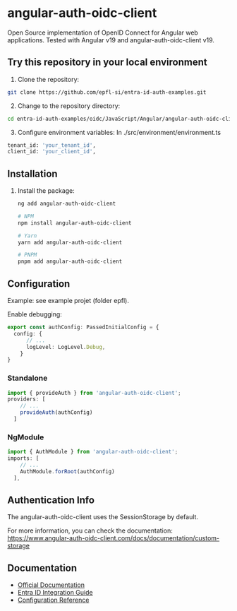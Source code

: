 # angular-auth-oidc-client
Open Source implementation of OpenID Connect for Angular web applications.
Tested with Angular v19 and angular-auth-oidc-client v19.

## Try this repository in your local environment
1. Clone the repository:

```bash
git clone https://github.com/epfl-si/entra-id-auth-examples.git
```

2. Change to the repository directory:
```bash
cd entra-id-auth-examples/oidc/JavaScript/Angular/angular-auth-oidc-client
```

3. Configure environment variables:
In ./src/environment/environment.ts

```bash
tenant_id: 'your_tenant_id',
client_id: 'your_client_id',
```

## Installation

1. Install the package:

   ```bash
   ng add angular-auth-oidc-client

   # NPM
   npm install angular-auth-oidc-client

   # Yarn
   yarn add angular-auth-oidc-client

   # PNPM
   pnpm add angular-auth-oidc-client
   ```

## Configuration

Example: see example projet (folder epfl).

Enable debugging:

```typescript
export const authConfig: PassedInitialConfig = {
  config: {
      // ...
      logLevel: LogLevel.Debug,
    }
}
```
### Standalone

```typescript
import { provideAuth } from 'angular-auth-oidc-client';
providers: [
    // ...
    provideAuth(authConfig)
  ]
```

### NgModule

```typescript
import { AuthModule } from 'angular-auth-oidc-client';
imports: [
    // ...
    AuthModule.forRoot(authConfig)
  ],
```

## Authentication Info
The angular-auth-oidc-client uses the SessionStorage by default.

For more information, you can check the documentation: https://www.angular-auth-oidc-client.com/docs/documentation/custom-storage

## Documentation

- [Official Documentation](https://www.angular-auth-oidc-client.com/docs/intro)
- [Entra ID Integration Guide](<https://github.com/damienbod/angular-auth-oidc-client/tree/main/projects/sample-code-flow-azuread>)
- [Configuration Reference](https://www.angular-auth-oidc-client.com/docs/documentation/configuration)
